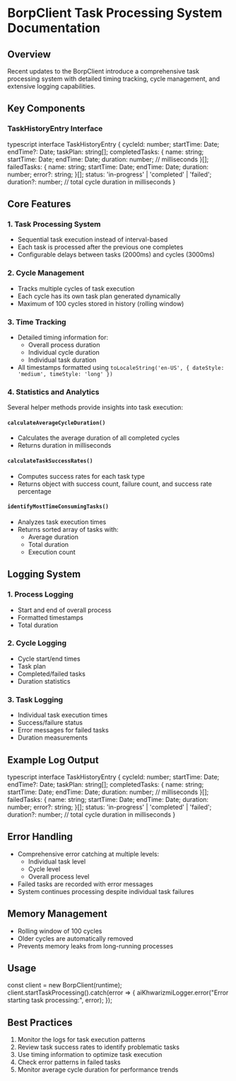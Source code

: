 # BorpClient Task Processing System Documentation

## Overview
Recent updates to the BorpClient introduce a comprehensive task processing system with detailed timing tracking, cycle management, and extensive logging capabilities.

## Key Components

### TaskHistoryEntry Interface
typescript
interface TaskHistoryEntry {
cycleId: number;
startTime: Date;
endTime?: Date;
taskPlan: string[];
completedTasks: {
name: string;
startTime: Date;
endTime: Date;
duration: number; // milliseconds
}[];
failedTasks: {
name: string;
startTime: Date;
endTime: Date;
duration: number;
error?: string;
}[];
status: 'in-progress' | 'completed' | 'failed';
duration?: number; // total cycle duration in milliseconds
}

## Core Features

### 1. Task Processing System
- Sequential task execution instead of interval-based
- Each task is processed after the previous one completes
- Configurable delays between tasks (2000ms) and cycles (3000ms)

### 2. Cycle Management
- Tracks multiple cycles of task execution
- Each cycle has its own task plan generated dynamically
- Maximum of 100 cycles stored in history (rolling window)

### 3. Time Tracking
- Detailed timing information for:
  - Overall process duration
  - Individual cycle duration
  - Individual task duration
- All timestamps formatted using `toLocaleString('en-US', { dateStyle: 'medium', timeStyle: 'long' })`

### 4. Statistics and Analytics
Several helper methods provide insights into task execution:

#### `calculateAverageCycleDuration()`
- Calculates the average duration of all completed cycles
- Returns duration in milliseconds

#### `calculateTaskSuccessRates()`
- Computes success rates for each task type
- Returns object with success count, failure count, and success rate percentage

#### `identifyMostTimeConsumingTasks()`
- Analyzes task execution times
- Returns sorted array of tasks with:
  - Average duration
  - Total duration
  - Execution count

## Logging System

### 1. Process Logging
- Start and end of overall process
- Formatted timestamps
- Total duration

### 2. Cycle Logging
- Cycle start/end times
- Task plan
- Completed/failed tasks
- Duration statistics

### 3. Task Logging
- Individual task execution times
- Success/failure status
- Error messages for failed tasks
- Duration measurements

## Example Log Output
typescript
interface TaskHistoryEntry {
cycleId: number;
startTime: Date;
endTime?: Date;
taskPlan: string[];
completedTasks: {
name: string;
startTime: Date;
endTime: Date;
duration: number; // milliseconds
}[];
failedTasks: {
name: string;
startTime: Date;
endTime: Date;
duration: number;
error?: string;
}[];
status: 'in-progress' | 'completed' | 'failed';
duration?: number; // total cycle duration in milliseconds
}

## Error Handling
- Comprehensive error catching at multiple levels:
  - Individual task level
  - Cycle level
  - Overall process level
- Failed tasks are recorded with error messages
- System continues processing despite individual task failures

## Memory Management
- Rolling window of 100 cycles
- Older cycles are automatically removed
- Prevents memory leaks from long-running processes

## Usage
const client = new BorpClient(runtime);
client.startTaskProcessing().catch(error => {
aiKhwarizmiLogger.error("Error starting task processing:", error);
});

## Best Practices
1. Monitor the logs for task execution patterns
2. Review task success rates to identify problematic tasks
3. Use timing information to optimize task execution
4. Check error patterns in failed tasks
5. Monitor average cycle duration for performance trends